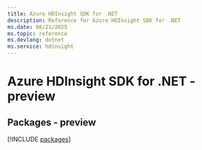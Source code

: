```yaml
---
title: Azure HDInsight SDK for .NET
description: Reference for Azure HDInsight SDK for .NET
ms.date: 08/21/2025
ms.topic: reference
ms.devlang: dotnet
ms.service: hdinsight
---
```

# Azure HDInsight SDK for .NET - preview
## Packages - preview
[!INCLUDE [packages](hdinsight-index.md)]